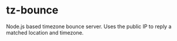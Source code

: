 # tz-bounce
Node.js based timezone bounce server. Uses the public IP to reply a matched location and timezone.
